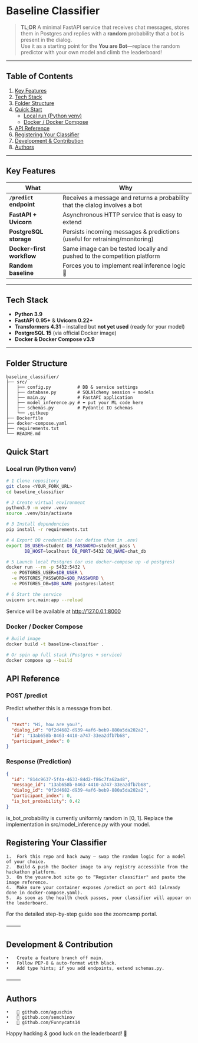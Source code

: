 # Baseline Classifier

> **TL;DR** A minimal FastAPI service that receives chat messages, stores them in Postgres and replies with a **random** probability that a bot is present in the dialog.  
> Use it as a starting point for the **You are Bot**—replace the random predictor with your own model and climb the leaderboard!

---

## Table of Contents
1. [Key Features](#key-features)  
2. [Tech Stack](#tech-stack)  
3. [Folder Structure](#folder-structure)  
4. [Quick Start](#quick-start)  
   * [Local run (Python venv)](#local-run-python-venv)  
   * [Docker / Docker Compose](#docker--docker-compose)  
5. [API Reference](#api-reference)  
6. [Registering Your Classifier](#registering-your-classifier)  
7. [Development & Contribution](#development--contribution)  
8. [Authors](#authors)

---

## Key Features
| What | Why |
|------|-----|
| **`/predict` endpoint** | Receives a message and returns a probability that the dialog involves a bot |
| **FastAPI + Uvicorn** | Asynchronous HTTP service that is easy to extend |
| **PostgreSQL storage** | Persists incoming messages & predictions (useful for retraining/monitoring) |
| **Docker-first workflow** | Same image can be tested locally and pushed to the competition platform |
| **Random baseline** | Forces you to implement real inference logic 🚀 |

---

## Tech Stack
* **Python 3.9**  
* **FastAPI 0.95+** & **Uvicorn 0.22+**  
* **Transformers 4.31** – installed but **not yet used** (ready for your model)  
* **PostgreSQL 15** (via official Docker image)  
* **Docker & Docker Compose v3.9**

---

## Folder Structure
```text
baseline_classifier/
├── src/
│   ├── config.py          # DB & service settings
│   ├── database.py        # SQLAlchemy session + models
│   ├── main.py            # FastAPI application
│   ├── model_inference.py # ⬅️ put your ML code here
│   ├── schemas.py         # Pydantic IO schemas
│   └── .gitkeep
├── Dockerfile
├── docker-compose.yaml
├── requirements.txt
└── README.md
```


## Quick Start

### Local run (Python venv)

```bash
# 1 Clone repository
git clone <YOUR_FORK_URL>
cd baseline_classifier

# 2 Create virtual environment
python3.9 -m venv .venv
source .venv/bin/activate

# 3 Install dependencies
pip install -r requirements.txt

# 4 Export DB credentials (or define them in .env)
export DB_USER=student DB_PASSWORD=student_pass \
       DB_HOST=localhost DB_PORT=5432 DB_NAME=chat_db

# 5 Launch local Postgres (or use docker-compose up -d postgres)
docker run --rm -p 5432:5432 \
  -e POSTGRES_USER=$DB_USER \
  -e POSTGRES_PASSWORD=$DB_PASSWORD \
  -e POSTGRES_DB=$DB_NAME postgres:latest

# 6 Start the service
uvicorn src.main:app --reload
```

Service will be available at http://127.0.0.1:8000


### Docker / Docker Compose

```bash
# Build image
docker build -t baseline-classifier .

# Or spin up full stack (Postgres + service)
docker compose up --build
```


## API Reference

### POST /predict

Predict whether this is a message from bot.

```json
{
  "text": "Hi, how are you?",
  "dialog_id": "0f2d4682-d939-4af6-beb9-880a5da202a2",
  "id": "13ab658b-8463-4410-a747-33ea2dfb7b68",
  "participant_index": 0
}
```

### Response (Prediction)
```json
{
  "id": "814c9637-5f4a-4633-84d2-f86c7fa62a48",
  "message_id": "13ab658b-8463-4410-a747-33ea2dfb7b68",
  "dialog_id": "0f2d4682-d939-4af6-beb9-880a5da202a2",
  "participant_index": 0,
  "is_bot_probability": 0.42
}
```

is_bot_probability is currently uniformly random in [0, 1].
Replace the implementation in src/model_inference.py with your model.

## Registering Your Classifier
	1.	Fork this repo and hack away — swap the random logic for a model of your choice.
	2.	Build & push the Docker image to any registry accessible from the hackathon platform.
	3.	On the youare.bot site go to “Register classifier" and paste the image reference.
	4.	Make sure your container exposes /predict on port 443 (already done in docker-compose.yaml).
	5.	As soon as the health check passes, your classifier will appear on the leaderboard.

For the detailed step-by-step guide see the zoomcamp portal.

⸻

## Development & Contribution
	•	Create a feature branch off main.
	•	Follow PEP-8 & auto-format with black.
	•	Add type hints; if you add endpoints, extend schemas.py.

⸻

## Authors
	•	👤 github.com/aguschin
	•	👤 github.com/semchinov
	•	👤 github.com/Funnycats14


Happy hacking & good luck on the leaderboard! 🎉
